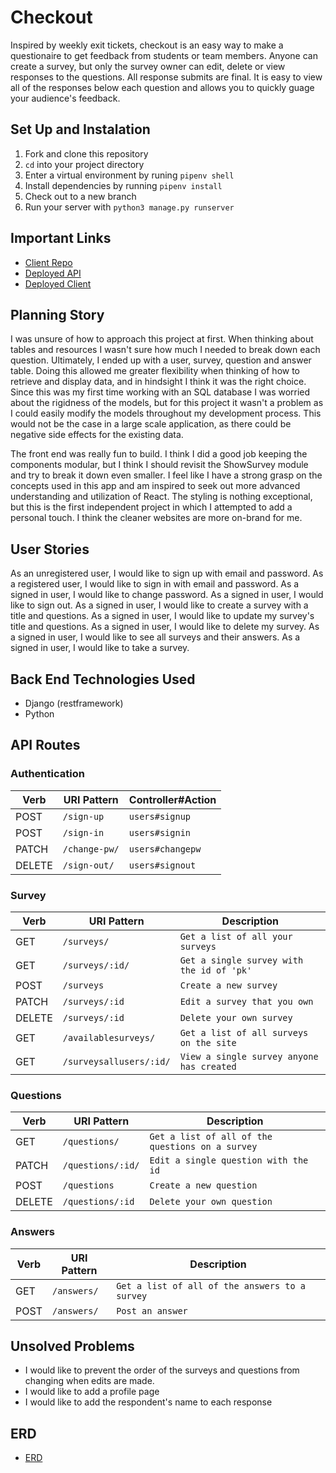 # Checkout
Inspired by weekly exit tickets, checkout is an easy way to make a questionaire to get feedback from students or team members. Anyone can create a survey, but only the survey owner can edit, delete or view responses to the questions. All response submits are final. It is easy to view all of the responses below each question and allows you to quickly guage your audience's feedback.

## Set Up and Instalation
1. Fork and clone this repository
2. `cd` into your project directory
3. Enter a virtual environment by runing `pipenv shell`
4. Install dependencies by running `pipenv install`
5. Check out to a new branch
6. Run your server with `python3 manage.py runserver`

## Important Links
- [Client Repo](https://github.com/CjeanHen/checkout_client)
- [Deployed API]( https://checkout-surveys.herokuapp.com/)
- [Deployed Client](cjeanhen.github.io/checkout/)

## Planning Story
I was unsure of how to approach this project at first. When thinking about tables and resources I wasn't sure how much I needed to break down each question. Ultimately, I ended up with a user, survey, question and answer table. Doing this allowed me greater flexibility when thinking of how to retrieve and display data, and in hindsight I think it was the right choice. Since this was my first time working with an SQL database I was worried about the rigidness of the models, but for this project it wasn't a problem as I could easily modify the models throughout my development process. This would not be the case in a large scale application, as there could be negative side effects for the existing data.

The front end was really fun to build. I think I did a good job keeping the components modular, but I think I should revisit the ShowSurvey module and try to break it down even smaller. I feel like I have a strong grasp on the concepts used in this app and am inspired to seek out more advanced understanding and utilization of React. The styling is nothing exceptional, but this is the first independent project in which I attempted to add a personal touch. I think the cleaner websites are more on-brand for me.

## User Stories
As an unregistered user, I would like to sign up with email and password.
As a registered user, I would like to sign in with email and password.
As a signed in user, I would like to change password.
As a signed in user, I would like to sign out.
As a signed in user, I would like to create a survey with a title and questions.
As a signed in user, I would like to update my survey's title and questions.
As a signed in user, I would like to delete my survey.
As a signed in user, I would like to see all surveys and their answers.
As a signed in user, I would like to take a survey.

## Back End Technologies Used
- Django (restframework)
- Python

## API Routes

### Authentication

| Verb   | URI Pattern            | Controller#Action |
|--------|------------------------|-------------------|
| POST   | `/sign-up`             | `users#signup`    |
| POST   | `/sign-in`             | `users#signin`    |
| PATCH  | `/change-pw/` | `users#changepw`  |
| DELETE | `/sign-out/`        | `users#signout`   |

### Survey

| Verb   | URI Pattern            | Description |
|--------|------------------------|-------------------|
| GET    | `/surveys/`             | `Get a list of all your surveys`    |
| GET    | `/surveys/:id/`               | `Get a single survey with the id of 'pk'`  |
| POST   | `/surveys`             | `Create a new survey`    |
| PATCH  | `/surveys/:id` | `Edit a survey that you own`  |
| DELETE | `/surveys/:id`        | `Delete your own survey`   |
| GET    | `/availablesurveys/`             | `Get a list of all surveys on the site`  |
| GET    | `/surveysallusers/:id/`             | `View a single survey anyone has created` |

### Questions

| Verb   | URI Pattern            | Description |
|--------|------------------------|-------------------|
| GET    | `/questions/`             | `Get a list of all of the questions on a survey`    |
| PATCH    | `/questions/:id/`               | `Edit a single question with the id`  |
| POST   | `/questions`             | `Create a new question`    |
| DELETE | `/questions/:id`        | `Delete your own question`   |

### Answers

| Verb   | URI Pattern            | Description |
|--------|------------------------|-------------------|
| GET    | `/answers/`             | `Get a list of all of the answers to a survey`   |
| POST   | `/answers/`             | `Post an answer`    |

## Unsolved Problems
- I would like to prevent the order of the surveys and questions from changing when edits are made.
- I would like to add a profile page
- I would like to add the respondent's name to each response

## ERD
- [ERD](https://drive.google.com/file/d/1FaaZ2exOug9G8Ew0RyeFdN_V5Cxh4TMD/view?usp=sharing)
